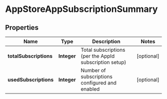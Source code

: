 
# AppStoreAppSubscriptionSummary

## Properties
Name | Type | Description | Notes
------------ | ------------- | ------------- | -------------
**totalSubscriptions** | **Integer** | Total subscriptions (per the AppId subscription setup) |  [optional]
**usedSubscriptions** | **Integer** | Number of subscriptions configured and enabled |  [optional]



